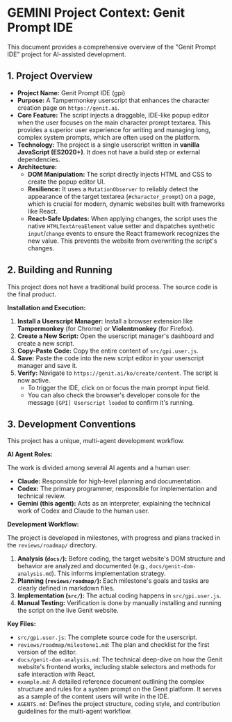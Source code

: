# GEMINI Project Context: Genit Prompt IDE

This document provides a comprehensive overview of the "Genit Prompt IDE" project for AI-assisted development.

## 1. Project Overview

- **Project Name:** Genit Prompt IDE (gpi)
- **Purpose:** A Tampermonkey userscript that enhances the character creation page on `https://genit.ai`.
- **Core Feature:** The script injects a draggable, IDE-like popup editor when the user focuses on the main character prompt textarea. This provides a superior user experience for writing and managing long, complex system prompts, which are often used on the platform.
- **Technology:** The project is a single userscript written in **vanilla JavaScript (ES2020+)**. It does not have a build step or external dependencies.
- **Architecture:**
  - **DOM Manipulation:** The script directly injects HTML and CSS to create the popup editor UI.
  - **Resilience:** It uses a `MutationObserver` to reliably detect the appearance of the target textarea (`#character_prompt`) on a page, which is crucial for modern, dynamic websites built with frameworks like React.
  - **React-Safe Updates:** When applying changes, the script uses the native `HTMLTextAreaElement` value setter and dispatches synthetic `input`/`change` events to ensure the React framework recognizes the new value. This prevents the website from overwriting the script's changes.

## 2. Building and Running

This project does not have a traditional build process. The source code is the final product.

**Installation and Execution:**

1.  **Install a Userscript Manager:** Install a browser extension like **Tampermonkey** (for Chrome) or **Violentmonkey** (for Firefox).
2.  **Create a New Script:** Open the userscript manager's dashboard and create a new script.
3.  **Copy-Paste Code:** Copy the entire content of `src/gpi.user.js`.
4.  **Save:** Paste the code into the new script editor in your userscript manager and save it.
5.  **Verify:** Navigate to `https://genit.ai/ko/create/content`. The script is now active.
    - To trigger the IDE, click on or focus the main prompt input field.
    - You can also check the browser's developer console for the message `[GPI] Userscript loaded` to confirm it's running.

## 3. Development Conventions

This project has a unique, multi-agent development workflow.

**AI Agent Roles:**

The work is divided among several AI agents and a human user:

- **Claude:** Responsible for high-level planning and documentation.
- **Codex:** The primary programmer, responsible for implementation and technical review.
- **Gemini (this agent):** Acts as an interpreter, explaining the technical work of Codex and Claude to the human user.

**Development Workflow:**

The project is developed in milestones, with progress and plans tracked in the `reviews/roadmap/` directory.

1.  **Analysis (`docs/`):** Before coding, the target website's DOM structure and behavior are analyzed and documented (e.g., `docs/genit-dom-analysis.md`). This informs implementation strategy.
2.  **Planning (`reviews/roadmap/`):** Each milestone's goals and tasks are clearly defined in markdown files.
3.  **Implementation (`src/`):** The actual coding happens in `src/gpi.user.js`.
4.  **Manual Testing:** Verification is done by manually installing and running the script on the live Genit website.

**Key Files:**

- `src/gpi.user.js`: The complete source code for the userscript.
- `reviews/roadmap/milestone1.md`: The plan and checklist for the first version of the editor.
- `docs/genit-dom-analysis.md`: The technical deep-dive on how the Genit website's frontend works, including stable selectors and methods for safe interaction with React.
- `example.md`: A detailed reference document outlining the complex structure and rules for a system prompt on the Genit platform. It serves as a sample of the content users will write in the IDE.
- `AGENTS.md`: Defines the project structure, coding style, and contribution guidelines for the multi-agent workflow.
